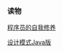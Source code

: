 ### 读物

[程序员的自我修养](https://www.kancloud.cn/kancloud/a-programmer-prepares/78160)

[设计模式Java版](https://www.gitbook.com/book/quanke/design-pattern-java)
